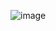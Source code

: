 ![image](https://github.com/saloni0419/Random-Color-Generator/assets/100074110/4a49b828-b4a2-438b-8167-31081dbba52f)
